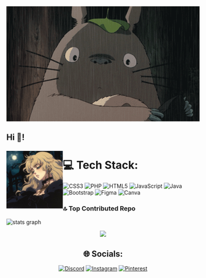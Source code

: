 <div align="center">

<img align="center" height="300" src="./Assets/Logo.gif"/>
</div>

###
<h2 align="left">Hi 👋!</h2>

###

<div align="center">
<img align="left" height="150" src="./Assets/Profile.jfif"/>
</div>

###


# 💻 Tech Stack:
![CSS3](https://img.shields.io/badge/css3-%231572B6.svg?style=for-the-badge&logo=css3&logoColor=white) ![PHP](https://img.shields.io/badge/php-%23777BB4.svg?style=for-the-badge&logo=php&logoColor=white) ![HTML5](https://img.shields.io/badge/html5-%23E34F26.svg?style=for-the-badge&logo=html5&logoColor=white) ![JavaScript](https://img.shields.io/badge/javascript-%23323330.svg?style=for-the-badge&logo=javascript&logoColor=%23F7DF1E) ![Java](https://img.shields.io/badge/java-%23ED8B00.svg?style=for-the-badge&logo=java&logoColor=white) ![Bootstrap](https://img.shields.io/badge/bootstrap-%23563D7C.svg?style=for-the-badge&logo=bootstrap&logoColor=white) 	![Figma](https://img.shields.io/badge/figma-%23F24E1E.svg?style=for-the-badge&logo=figma&logoColor=white) ![Canva](https://img.shields.io/badge/Canva-%2300C4CC.svg?style=for-the-badge&logo=Canva&logoColor=white)

### 🔝 Top Contributed Repo
 <img src="https://github-readme-stats.vercel.app/api?username=MicheleSaht&hide_title=false&hide_rank=false&show_icons=true&include_all_commits=true&count_private=true&disable_animations=false&theme=dracula&locale=en&hide_border=false" height="150" alt="stats graph"  />
  

<div align="center">
  
[![](https://visitcount.itsvg.in/api?id=MicheleSaht&icon=0&color=0)](https://visitcount.itsvg.in)
  ## 🌐 Socials:
[![Discord](https://img.shields.io/badge/Discord-%237289DA.svg?logo=discord&logoColor=white)](https://discord.gg/shemelly) [![Instagram](https://img.shields.io/badge/Instagram-%23E4405F.svg?logo=Instagram&logoColor=white)](https://instagram.com/Michele_santuss) [![Pinterest](https://img.shields.io/badge/Pinterest-%23E60023.svg?logo=Pinterest&logoColor=white)](https://pinterest.com/@shellysantuss) 

###
</div>





